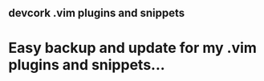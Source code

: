 ## devcork .vim plugins and snippets
#
#
# Easy backup and update for my .vim plugins and snippets...
